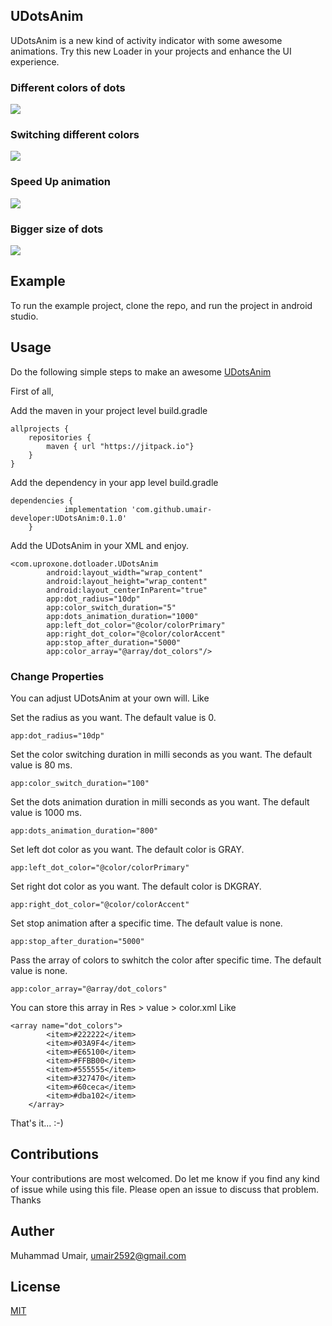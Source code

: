 ## UDotsAnim

UDotsAnim is a new kind of activity indicator with some awesome animations. Try this new Loader in your projects and enhance the UI experience.

### Different colors of dots
![](differentcolors.gif)

### Switching different colors
![](switchingcolors.gif)

### Speed Up animation
![](speedup.gif)

### Bigger size of dots
![](biggersize.gif)

## Example

To run the example project, clone the repo, and run the project in android studio.

## Usage

Do the following simple steps to make an awesome [UDotsAnim](https://github.com/umair-developer/UDotsAnim)

First of all,

Add the maven in your project level build.gradle

```
allprojects {
    repositories {
        maven { url "https://jitpack.io"}
    }
}
```


Add the dependency in your app level build.gradle

```
dependencies {
	        implementation 'com.github.umair-developer:UDotsAnim:0.1.0'
	}
```


Add the UDotsAnim in your XML and enjoy.

```
<com.uproxone.dotloader.UDotsAnim
        android:layout_width="wrap_content"
        android:layout_height="wrap_content"
        android:layout_centerInParent="true"
        app:dot_radius="10dp"
        app:color_switch_duration="5"
        app:dots_animation_duration="1000"
        app:left_dot_color="@color/colorPrimary"
        app:right_dot_color="@color/colorAccent"
        app:stop_after_duration="5000"
        app:color_array="@array/dot_colors"/>
```

### Change Properties

You can adjust UDotsAnim at your own will. Like

Set the radius as you want. The default value is 0.

``` app:dot_radius="10dp" ```


Set the color switching duration in milli seconds as you want. The default value is 80 ms.

``` app:color_switch_duration="100" ```


Set the dots animation duration in milli seconds as you want. The default value is 1000 ms.

``` app:dots_animation_duration="800" ```


Set left dot color as you want. The default color is GRAY.

``` app:left_dot_color="@color/colorPrimary" ```


Set right dot color as you want. The default color is DKGRAY.

``` app:right_dot_color="@color/colorAccent" ```


Set stop animation after a specific time. The default value is none.

``` app:stop_after_duration="5000" ```


Pass the array of colors to swhitch the color after specific time. The default value is none.

``` app:color_array="@array/dot_colors" ```

You can store this array in Res > value > color.xml Like

``` 
<array name="dot_colors">
        <item>#222222</item>
        <item>#03A9F4</item>
        <item>#E65100</item>
        <item>#FFBB00</item>
        <item>#555555</item>
        <item>#327470</item>
        <item>#60ceca</item>
        <item>#dba102</item>
    </array>
 ```

That's it... :-)

## Contributions

Your contributions are most welcomed. Do let me know if you find any kind of issue while using this file. Please open an issue to discuss that problem. Thanks

## Auther

Muhammad Umair, umair2592@gmail.com

## License

[MIT](https://github.com/umair-developer/UDotsAnim/blob/master/LICENSE)
